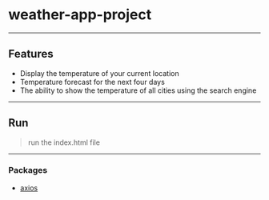 # weather-app-project 
***

## Features
- Display the temperature of your current location
- Temperature forecast for the next four days
- The ability to show the temperature of all cities using the search engine

***
## Run 
> run the index.html file 


****
### Packages
- [axios](https://github.com/axios/axios#features) 
